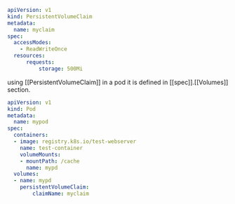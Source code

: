 ```yaml
apiVersion: v1
kind: PersistentVolumeClaim
metadata:
  name: myclaim
spec:
  accessModes:
    - ReadWriteOnce
  resources:
	  requests:
		  storage: 500Mi

```


using [[PersistentVolumeClaim]] in a pod 
it is defined in [[spec]].[[Volumes]] section.
```yaml
apiVersion: v1
kind: Pod
metadata:
  name: mypod
spec:
  containers:
  - image: registry.k8s.io/test-webserver
    name: test-container
    volumeMounts:
    - mountPath: /cache
      name: mypd
  volumes:
  - name: mypd
    persistentVolumeClaim:
	    claimName: myclaim
```

